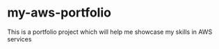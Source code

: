 # my-aws-portfolio
This is a portfolio project which will help me showcase my skills in AWS services
